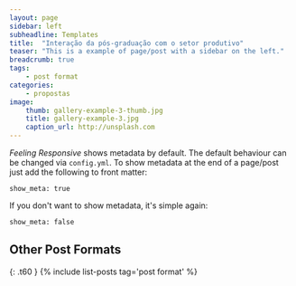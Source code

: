 ```yaml
---
layout: page
sidebar: left
subheadline: Templates
title:  "Interação da pós-graduação com o setor produtivo"
teaser: "This is a example of page/post with a sidebar on the left."
breadcrumb: true
tags:
    - post format
categories:
    - propostas
image:
    thumb: gallery-example-3-thumb.jpg
    title: gallery-example-3.jpg
    caption_url: http://unsplash.com
---
```

*Feeling Responsive* shows metadata by default. The default behaviour can be changed via `config.yml`. To show metadata at the end of a page/post just add the following to front matter:
<!--more-->

~~~
show_meta: true
~~~

If you don't want to show metadata, it's simple again:

~~~
show_meta: false
~~~


## Other Post Formats
{: .t60 }
{% include list-posts tag='post format' %}
